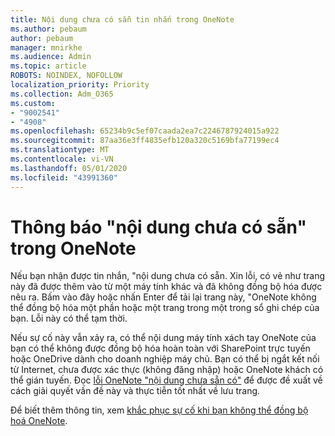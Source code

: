 ```yaml
---
title: Nội dung chưa có sẵn tin nhắn trong OneNote
ms.author: pebaum
author: pebaum
manager: mnirkhe
ms.audience: Admin
ms.topic: article
ROBOTS: NOINDEX, NOFOLLOW
localization_priority: Priority
ms.collection: Adm_O365
ms.custom:
- "9002541"
- "4908"
ms.openlocfilehash: 65234b9c5ef07caada2ea7c2246787924015a922
ms.sourcegitcommit: 87aa36e3ff4835efb120a320c5169bfa77199ec4
ms.translationtype: MT
ms.contentlocale: vi-VN
ms.lasthandoff: 05/01/2020
ms.locfileid: "43991360"
---
```

# <a name="content-not-yet-available-message-in-onenote"></a>Thông báo "nội dung chưa có sẵn" trong OneNote

Nếu bạn nhận được tin nhắn, "nội dung chưa có sẵn. Xin lỗi, có vẻ như trang này đã được thêm vào từ một máy tính khác và đã không đồng bộ hóa được nêu ra. Bấm vào đây hoặc nhấn Enter để tải lại trang này, "OneNote không thể đồng bộ hóa một phần hoặc một trang trong một trong sổ ghi chép của bạn. Lỗi này có thể tạm thời.

Nếu sự cố này vẫn xảy ra, có thể nội dung máy tính xách tay OneNote của bạn có thể không được đồng bộ hóa hoàn toàn với SharePoint trực tuyến hoặc OneDrive dành cho doanh nghiệp máy chủ. Bạn có thể bị ngắt kết nối từ Internet, chưa được xác thực (không đăng nhập) hoặc OneNote khách có thể gián tuyến. Đọc [lỗi OneNote "nội dung chưa sẵn có"](https://docs.microsoft.com/office/troubleshoot/onenote/onenote-error-content-not-yet-available) để được đề xuất về cách giải quyết vấn đề này và thực tiễn tốt nhất về lưu trang.

Để biết thêm thông tin, xem [khắc phục sự cố khi bạn không thể đồng bộ hoá OneNote](https://support.office.com/article/Fix-issues-when-you-can-t-sync-OneNote-299495ef-66d1-448f-90c1-b785a6968d45).
